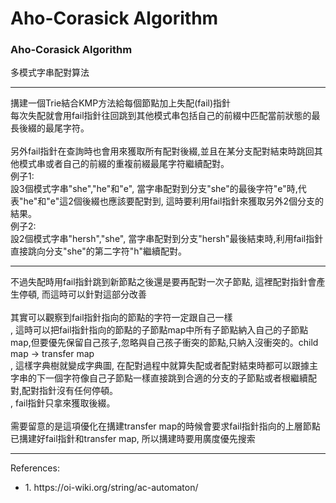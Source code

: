 # Aho-Corasick Algorithm

 <h3>Aho-Corasick Algorithm </h3>
 
 <p>
多模式字串配對算法
<hr>
搆建一個Trie結合KMP方法給每個節點加上失配(fail)指針
<br>每次失配就會用fail指針往回跳到其他模式串包括自己的前綴中匹配當前狀態的最長後綴的最尾字符。
<br><br>另外fail指針在查詢時也會用來獲取所有配對後綴,並且在某分支配對結束時跳回其他模式串或者自己的前綴的重複前綴最尾字符繼續配對。
<br>例子1:
<br>設3個模式字串"she","he"和"e", 當字串配對到分支"she"的最後字符"e"時,代表"he"和"e"這2個後綴也應該要配對到, 這時要利用fail指針來獲取另外2個分支的結果。
<br>例子2:
<br>設2個模式字串"hersh","she", 當字串配對到分支"hersh"最後結束時,利用fail指針直接跳向分支"she"的第二字符"h"繼續配對。

<hr>
不過失配時用fail指針跳到新節點之後還是要再配對一次子節點, 這裡配對指針會產生停頓, 而這時可以針對這部分改善
<br><br>其實可以觀察到fail指針指向的節點的字符一定跟自己一樣
<br>, 這時可以把fail指針指向的節點的子節點map中所有子節點納入自己的子節點map,但要優先保留自己孩子,忽略與自己孩子衝突的節點,只納入沒衝突的。child map -> transfer map
<br>, 這樣字典樹就變成字典圖, 在配對過程中就算失配或者配對結束時都可以跟據主字串的下一個字符像自己子節點一樣直接跳到合適的分支的子節點或者根繼續配對,配對指針沒有任何停頓。
<br>, fail指針只拿來獲取後綴。
<br><br>需要留意的是這項優化在搆建transfer map的時候會要求fail指針指向的上層節點已搆建好fail指針和transfer map, 所以搆建時要用廣度優先搜索


<hr>
<div>References:</div>
<ul>
<li>1. https://oi-wiki.org/string/ac-automaton/</li>
</ul>
</p>
